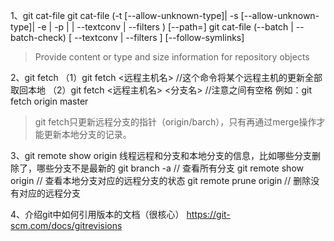 1、git cat-file
git cat-file (-t [--allow-unknown-type]| -s [--allow-unknown-type]| -e | -p | <type> | --textconv | --filters ) [--path=<path>] <object>
git cat-file (--batch | --batch-check) [ --textconv | --filters ] [--follow-symlinks]
> Provide content or type and size information for repository objects

2、git fetch
（1）git fetch <远程主机名> //这个命令将某个远程主机的更新全部取回本地
（2）git fetch <远程主机名> <分支名> //注意之间有空格
例如：git fetch origin master
> git fetch只更新远程分支的指针（origin/barch），只有再通过merge操作才能更新本地分支的记录。

3、git remote show origin
线程远程和分支和本地分支的信息，比如哪些分支删除了，哪些分支不是最新的
git branch -a  // 查看所有分支
git remote show origin // 查看本地分支对应的远程分支的状态
git remote prune origin // 删除没有对应的远程分支

4、介绍git中如何引用版本的文档（很核心）
https://git-scm.com/docs/gitrevisions
